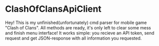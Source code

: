 # ClashOfClansApiClient

Hey! This is my unfinished(unfortunately) cmd parser for mobile game "Clash of Clans". All methods are ready, it's only left to clear some mess and finish menu interface!
It works simple: you recieve an API token, send request and get JSON-response with all information you requested.
